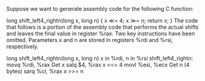 Suppose we want to generate assembly code for the following C function:

long shift_left4_rightn(long x, long n)
{
    x ≪= 4;
    x ≫= n;
    return x;
}
The code that follows is a portion of the assembly code that performs the actual shifts and leaves the final value in register %rax.
Two key instructions have been omitted. Parameters x and n are stored in registers %rdi and %rsi, respectively.

long shift_left4_rightn(long x, long n)
x in %rdi, n in %rsi
shift_left4_rightn:
movq %rdi, %rax          Get x
salq $4, %rax               x <<= 4
movl %esi, %ecx             Get n (4 bytes)
sarq %cl, %rax              x >>= n